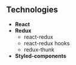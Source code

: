 ## <a name="technologies">Technologies</a>

* **React**
* **Redux**
    * react-redux
    * react-redux hooks
    * redux-thunk
* **Styled-components**
